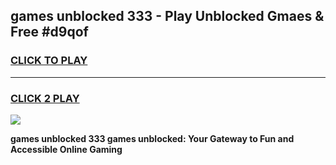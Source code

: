 
## games unblocked 333 - Play Unblocked Gmaes & Free #d9qof
<h3>
<a href="https://premium.freeplayer.one?title=games_unblocked_333&ref=01M">CLICK TO PLAY</a></h3>
<hr>

<h3>
<a href="https://premium.freeplayer.one?title=games_unblocked_333&ref=01M">CLICK 2 PLAY</a>
  
</h3>

<a href="https://premium.freeplayer.one?title=games_unblocked_333&ref=01M"><img src="https://clearcache.store/games.png"></a>


**games unblocked 333 games unblocked: Your Gateway to Fun and Accessible Online Gaming**
